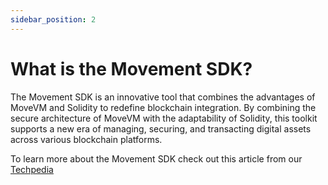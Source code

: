 ```yaml
---
sidebar_position: 2
---
```


# What is the Movement SDK?

The Movement SDK is an innovative tool that combines the advantages of MoveVM and Solidity to redefine blockchain integration. By combining the secure architecture of MoveVM with the adaptability of Solidity, this toolkit supports a new era of managing, securing, and transacting digital assets across various blockchain platforms.

To learn more about the Movement SDK check out this article from our [Techpedia](/techpedia/movementsdk)

